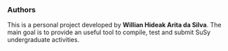 ### Authors

This is a personal project developed by **Willian Hideak Arita da Silva**. The main goal is to provide an useful tool to compile, test and submit SuSy undergraduate activities.
